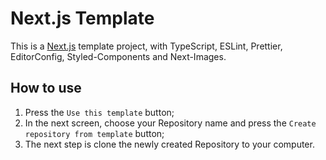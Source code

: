 # Next.js Template

This is a [Next.js](https://github.com/vercel/next.js) template project, with TypeScript, ESLint, Prettier, EditorConfig, Styled-Components and Next-Images.

## How to use

1. Press the `Use this template` button;
2. In the next screen, choose your Repository name and press the `Create repository from template` button;
3. The next step is clone the newly created Repository to your computer.
